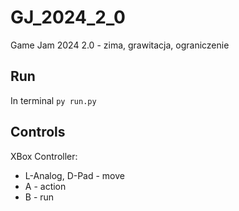 # GJ_2024_2_0
Game Jam 2024 2.0 - zima, grawitacja, ograniczenie

##  Run
In terminal ``py run.py``

## Controls
XBox Controller:
- L-Analog, D-Pad - move
- A - action
- B - run
